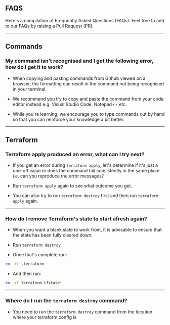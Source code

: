 ## FAQS

Here's a compilation of Frequently Asked Questions (FAQs). Feel free to add to our FAQs by raising a Pull Request (PR).

---

## Commands

### My command isn't recognised and I got the following error, how do I get it to work?

- When copying and pasting commands from Github viewed on a browser, the formatting can result in the command not being recognised in your terminal.

- We recommend you try to copy and paste the command from your code editor instead e.g. Visual Studio Code, Notepad++ etc.

- While you're learning, we encourage you to type commands out by hand so that you can reinforce your knowledge a bit better.

---

## Terraform

### Terraform apply produced an error, what can I try next?

- If you get an error during `terraform apply`, let's determine if it's just a one-off issue or does the command fail consistently in the same place i.e. can you reproduce the error messages?

- Run `terraform apply` again to see what outcome you get.

- You can also try to run `terraform destroy` first and then run `terraform apply` again.

---

### How do I remove Terraform's state to start afresh again?

- When you want a blank slate to work from, it is advisable to ensure that the state has been fully cleared down.

- Run `terraform destroy`

- Once that's complete run:

```bash
rm -rf .terraform
```
- And then run:

```bash
rm -rf terraform.tfstate*
```

---

### Where do I run the `terraform destroy` command?

- You need to run the `terraform destroy` command from the location where your terraform config is